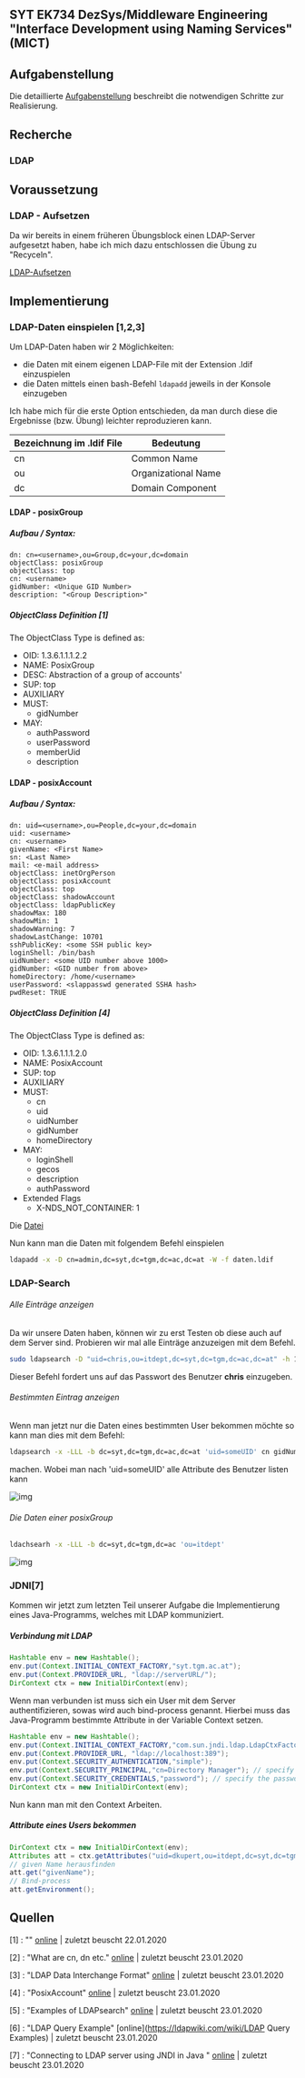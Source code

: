 ## SYT EK734 DezSys/Middleware Engineering "Interface Development using Naming Services" (MICT)

## Aufgabenstellung

Die detaillierte [Aufgabenstellung]() beschreibt die notwendigen Schritte zur Realisierung.

## Recherche

### LDAP

## Voraussetzung

### LDAP - Aufsetzen

Da wir bereits in einem früheren Übungsblock einen LDAP-Server aufgesetzt haben, habe ich mich dazu entschlossen die Übung zu "Recyceln".

[LDAP-Aufsetzen](https://github.com/dkupert-tgm/SYT_SWISS-ARMY-KNIFE/blob/master/Ubuntu_LDAP-Aufsetzen.md)

## Implementierung

### LDAP-Daten einspielen [1,2,3]

Um LDAP-Daten haben wir 2 Möglichkeiten:

* die Daten mit einem eigenen LDAP-File mit der Extension .ldif einzuspielen
* die Daten mittels einen bash-Befehl `ldapadd` jeweils in der Konsole einzugeben

Ich habe mich für die erste Option entschieden, da man durch diese die Ergebnisse (bzw. Übung) leichter reproduzieren kann.

| Bezeichnung im .ldif File | Bedeutung           |
| ------------------------- | ------------------- |
| cn                        | Common Name         |
| ou                        | Organizational Name |
| dc                        | Domain Component    |



#### LDAP - posixGroup 

##### Aufbau / Syntax:

```ldap
dn: cn=<username>,ou=Group,dc=your,dc=domain
objectClass: posixGroup
objectClass: top
cn: <username>
gidNumber: <Unique GID Number>
description: "<Group Description>"
```

##### ObjectClass Definition [1]

The ObjectClass Type is defined as:

- OID: 1.3.6.1.1.1.2.2
- NAME: PosixGroup
- DESC: Abstraction of a group of accounts'
- SUP: top
- AUXILIARY
- MUST:
  - gidNumber
- MAY:
  - authPassword
  - userPassword
  - memberUid
  - description

#### LDAP - posixAccount

##### Aufbau / Syntax:

```ldap
dn: uid=<username>,ou=People,dc=your,dc=domain
uid: <username>
cn: <username>
givenName: <First Name>
sn: <Last Name>
mail: <e-mail address>
objectClass: inetOrgPerson
objectClass: posixAccount
objectClass: top
objectClass: shadowAccount
objectClass: ldapPublicKey
shadowMax: 180
shadowMin: 1
shadowWarning: 7
shadowLastChange: 10701
sshPublicKey: <some SSH public key>
loginShell: /bin/bash
uidNumber: <some UID number above 1000>
gidNumber: <GID number from above>
homeDirectory: /home/<username>
userPassword: <slappasswd generated SSHA hash>
pwdReset: TRUE
```

##### ObjectClass Definition [4]

The ObjectClass Type is defined as:

* OID: 1.3.6.1.1.1.2.0 
* NAME: PosixAccount 
* SUP: top
*  AUXILIARY 
* MUST: 
  * cn 
  * uid 
  * uidNumber 
  * gidNumber 
  * homeDirectory 
* MAY: 
  * loginShell 
  * gecos 
  * description 
  * authPassword 
* Extended Flags 
  * X-NDS_NOT_CONTAINER: 1

Die [Datei](daten.ldif)

Nun kann man die Daten mit folgendem Befehl einspielen

```bash
ldapadd -x -D cn=admin,dc=syt,dc=tgm,dc=ac,dc=at -W -f daten.ldif
```

### LDAP-Search

###### Alle Einträge anzeigen

Da wir unsere Daten haben, können wir zu erst Testen ob diese auch auf dem Server sind. Probieren wir mal alle Einträge anzuzeigen mit dem Befehl.

```bash
sudo ldapsearch -D "uid=chris,ou=itdept,dc=syt,dc=tgm,dc=ac,dc=at" -h 192.168.176.159 -b "dc=syt,dc=tgm,dc=ac,dc=at" -W -p 389 -s sub "(objectclass=*)"
```

Dieser Befehl fordert uns auf das Passwort des Benutzer **chris** einzugeben.

###### Bestimmten Eintrag anzeigen

Wenn man jetzt nur die Daten eines bestimmten User bekommen möchte so kann man dies mit dem Befehl:

```bash
ldapsearch -x -LLL -b dc=syt,dc=tgm,dc=ac,dc=at 'uid=someUID' cn gidNumber
```

machen. Wobei man nach 'uid=someUID' alle Attribute des Benutzer listen kann

![img](README/unknown.png)

###### Die Daten einer posixGroup

```bash
ldachsearh -x -LLL -b dc=syt,dc=tgm,dc=ac 'ou=itdept' 
```

![img](README/unknown-1579766782257.png)

### JDNI[7]

Kommen wir jetzt zum letzten Teil unserer Aufgabe die Implementierung eines Java-Programms, welches mit LDAP kommuniziert.

##### Verbindung mit LDAP

```java
Hashtable env = new Hashtable();
env.put(Context.INITIAL_CONTEXT_FACTORY,"syt.tgm.ac.at");
env.put(Context.PROVIDER_URL, "ldap://serverURL/");
DirContext ctx = new InitialDirContext(env);

```

Wenn man verbunden ist muss sich ein User mit dem Server authentifizieren, sowas wird auch bind-process genannt. Hierbei muss das Java-Programm bestimmte Attribute in der Variable Context setzen.

```java
Hashtable env = new Hashtable();
env.put(Context.INITIAL_CONTEXT_FACTORY,"com.sun.jndi.ldap.LdapCtxFactory");
env.put(Context.PROVIDER_URL, "ldap://localhost:389");
env.put(Context.SECURITY_AUTHENTICATION,"simple");
env.put(Context.SECURITY_PRINCIPAL,"cn=Directory Manager"); // specify the username
env.put(Context.SECURITY_CREDENTIALS,"password"); // specify the password
DirContext ctx = new InitialDirContext(env);
```

Nun kann man mit den Context Arbeiten.

##### Attribute eines Users bekommen

```java
DirContext ctx = new InitialDirContext(env);
Attributes att = ctx.getAttributes("uid=dkupert,ou=itdept,dc=syt,dc=tgm,dc=ac,dc=at");
// given Name herausfinden
att.get("givenName");
// Bind-process
att.getEnvironment();
```

## Quellen

[1] : "" [online](https://ldapwiki.com/wiki/PosixGroup) | zuletzt beuscht 22.01.2020

[2] : "What are cn, dn etc." [online](https://stackoverflow.com/questions/18756688/what-are-cn-ou-dc-in-an-ldap-search) | zuletzt beuscht 23.01.2020

[3] : "LDAP Data Interchange Format" [online](https://en.wikipedia.org/wiki/LDAP_Data_Interchange_Format) | zuletzt beuscht 23.01.2020

[4] : "PosixAccount" [online](https://ldapwiki.com/wiki/PosixAccount) | zuletzt beuscht 23.01.2020

[5] : "Examples of LDAPsearch" [online](https://access.redhat.com/documentation/en-US/Red_Hat_Directory_Server/8.2/html/Administration_Guide/Examples-of-common-ldapsearches.html) | zuletzt beuscht 23.01.2020

[6] : "LDAP Query Example" [online](https://ldapwiki.com/wiki/LDAP Query Examples) | zuletzt beuscht 23.01.2020

[7] : "Connecting to LDAP server using JNDI in Java " [online](https://www.codejava.net/coding/connecting-to-ldap-server-using-jndi-in-java) | zuletzt beuscht 23.01.2020

